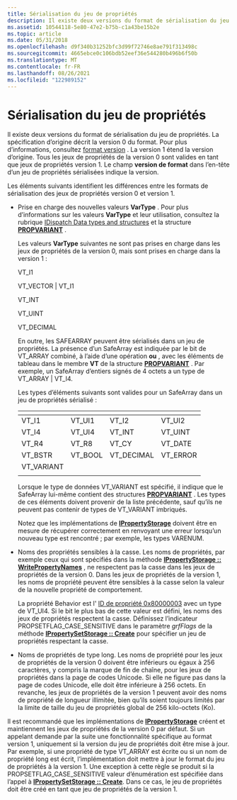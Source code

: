 ```yaml
---
title: Sérialisation du jeu de propriétés
description: Il existe deux versions du format de sérialisation du jeu de propriétés.
ms.assetid: 10544118-5e80-47e2-b75b-c1a43be15b2e
ms.topic: article
ms.date: 05/31/2018
ms.openlocfilehash: d9f340b31252bfc3d99f72746e8ae791f313498c
ms.sourcegitcommit: 4665ebce0c106bdb52eef36e544280b496b6f50b
ms.translationtype: MT
ms.contentlocale: fr-FR
ms.lasthandoff: 08/26/2021
ms.locfileid: "122989152"
---
```

# <a name="property-set-serialization"></a>Sérialisation du jeu de propriétés

Il existe deux versions du format de sérialisation du jeu de propriétés. La spécification d’origine décrit la version 0 du format. Pour plus d’informations, consultez [format version](format-version.md) . La version 1 étend la version d’origine. Tous les jeux de propriétés de la version 0 sont valides en tant que jeux de propriétés version 1. Le champ **version de format** dans l’en-tête d’un jeu de propriétés sérialisées indique la version.

Les éléments suivants identifient les différences entre les formats de sérialisation des jeux de propriétés version 0 et version 1.

-   Prise en charge des nouvelles valeurs **VarType** . Pour plus d’informations sur les valeurs **VarType** et leur utilisation, consultez la rubrique [IDispatch Data types and structures]( /previous-versions/ms221600(v=vs.100)) et la structure [**PROPVARIANT**](/windows/win32/api/propidlbase/ns-propidlbase-propvariant) .

    Les valeurs **VarType** suivantes ne sont pas prises en charge dans les jeux de propriétés de la version 0, mais sont prises en charge dans la version 1 :

    VT_I1

    VT_VECTOR \| VT_I1

    VT_INT

    VT_UINT

    VT_DECIMAL

    En outre, les SAFEARRAY peuvent être sérialisés dans un jeu de propriétés. La présence d’un SafeArray est indiquée par le bit de VT_ARRAY combiné, à l’aide d’une opération **ou** , avec les éléments de tableau dans le membre **VT** de la structure [**PROPVARIANT**](/windows/win32/api/propidlbase/ns-propidlbase-propvariant) . Par exemple, un SafeArray d’entiers signés de 4 octets a un type de VT_ARRAY \| VT_I4.

    Les types d’éléments suivants sont valides pour un SafeArray dans un jeu de propriétés sérialisé :

    | <!--tabular list: col headers unnecessary-->  ||||
    |-------------|----------|-------------|-----------|
    | VT_I1       | VT_UI1   | VT_I2       | VT_UI2    |
    | VT_I4       | VT_UI4   | VT_INT      | VT_UINT   |
    | VT_R4       | VT_R8    | VT_CY       | VT_DATE   |
    | VT_BSTR     | VT_BOOL  | VT_DECIMAL  | VT_ERROR  |
    | VT_VARIANT  |          |             |           |
    |             |          |             |           |

    Lorsque le type de données VT_VARIANT est spécifié, il indique que le SafeArray lui-même contient des structures [**PROPVARIANT**](/windows/win32/api/propidlbase/ns-propidlbase-propvariant) . Les types de ces éléments doivent provenir de la liste précédente, sauf qu’ils ne peuvent pas contenir de types de VT_VARIANT imbriqués.
    
    Notez que les implémentations de [**IPropertyStorage**](/windows/desktop/api/Propidl/nn-propidl-ipropertystorage) doivent être en mesure de récupérer correctement en renvoyant une erreur lorsqu’un nouveau type est rencontré ; par exemple, les types VARENUM.

-   Noms des propriétés sensibles à la casse. Les noms de propriétés, par exemple ceux qui sont spécifiés dans la méthode [**IPropertyStorage :: WritePropertyNames**](/windows/desktop/api/Propidl/nf-propidl-ipropertystorage-writepropertynames) , ne respectent pas la casse dans les jeux de propriétés de la version 0. Dans les jeux de propriétés de la version 1, les noms de propriété peuvent être sensibles à la casse selon la valeur de la nouvelle propriété de comportement.

    La propriété Behavior est l' [ID de propriété 0x80000003](/windows/desktop/Stg/reserved-property-identifiers) avec un type de VT_UI4. Si le bit le plus bas de cette valeur est défini, les noms des jeux de propriétés respectent la casse. Définissez l’indicateur PROPSETFLAG_CASE_SENSITIVE dans le paramètre *grfFlags* de la méthode [**IPropertySetStorage :: Create**](/windows/desktop/api/Propidl/nf-propidl-ipropertysetstorage-create) pour spécifier un jeu de propriétés respectant la casse.

-   Noms de propriétés de type long. Les noms de propriété pour les jeux de propriétés de la version 0 doivent être inférieurs ou égaux à 256 caractères, y compris la marque de fin de chaîne, pour les jeux de propriétés dans la page de codes Unicode. Si elle ne figure pas dans la page de codes Unicode, elle doit être inférieure à 256 octets. En revanche, les jeux de propriétés de la version 1 peuvent avoir des noms de propriété de longueur illimitée, bien qu’ils soient toujours limités par la limite de taille du jeu de propriétés global de 256 kilo-octets (Ko).

Il est recommandé que les implémentations de [**IPropertyStorage**](/windows/desktop/api/Propidl/nn-propidl-ipropertystorage) créent et maintiennent les jeux de propriétés de la version 0 par défaut. Si un appelant demande par la suite une fonctionnalité spécifique au format version 1, uniquement si la version du jeu de propriétés doit être mise à jour. Par exemple, si une propriété de type VT_ARRAY est écrite ou si un nom de propriété long est écrit, l’implémentation doit mettre à jour le format du jeu de propriétés à la version 1. Une exception à cette règle se produit si la PROPSETFLAG_CASE_SENSITIVE valeur d’énumération est spécifiée dans l’appel à [**IPropertySetStorage :: Create**](/windows/desktop/api/Propidl/nf-propidl-ipropertysetstorage-create). Dans ce cas, le jeu de propriétés doit être créé en tant que jeu de propriétés de la version 1.

 

 
